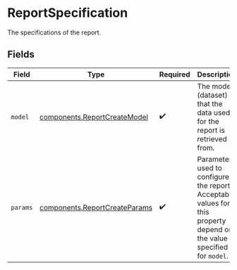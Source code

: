 # ReportSpecification

The specifications of the report.


## Fields

| Field                                                                                                                   | Type                                                                                                                    | Required                                                                                                                | Description                                                                                                             | Example                                                                                                                 |
| ----------------------------------------------------------------------------------------------------------------------- | ----------------------------------------------------------------------------------------------------------------------- | ----------------------------------------------------------------------------------------------------------------------- | ----------------------------------------------------------------------------------------------------------------------- | ----------------------------------------------------------------------------------------------------------------------- |
| `model`                                                                                                                 | [components.ReportCreateModel](../../models/components/reportcreatemodel.md)                                            | :heavy_check_mark:                                                                                                      | The model (dataset) that the data used for the report is retrieved<br/>from.                                            | transactions                                                                                                            |
| `params`                                                                                                                | [components.ReportCreateParams](../../models/components/reportcreateparams.md)                                          | :heavy_check_mark:                                                                                                      | Parameters used to configure the report. Acceptable values for<br/>this property depend on the value specified for `model`. |                                                                                                                         |